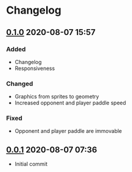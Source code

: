 # Changelog

## [0.1.0](https://github.com/bobthered/tut-phaser-pong/releases/tag/0.1.0) 2020-08-07 15:57

### Added

- Changelog
- Responsiveness

### Changed

- Graphics from sprites to geometry
- Increased opponent and player paddle speed

### Fixed

- Opponent and player paddle are immovable

## [0.0.1](https://github.com/bobthered/tut-phaser-pong/releases/tag/0.0.1) 2020-08-07 07:36

- Initial commit
